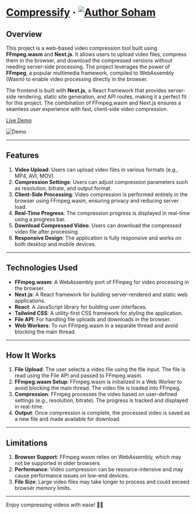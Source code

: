 # [Compressify](https://github.com/sohamnandi77/compressify) &middot; [![Author Soham](https://img.shields.io/badge/Author-Soham-%3C%3E)](https://www.sohamnandi.com)

## Overview

This project is a web-based video compression tool built using **FFmpeg.wasm** and **Next.js**. It allows users to upload video files, compress them in the browser, and download the compressed versions without needing server-side processing. The project leverages the power of **FFmpeg**, a popular multimedia framework, compiled to WebAssembly (Wasm) to enable video processing directly in the browser.

The frontend is built with **Next.js**, a React framework that provides server-side rendering, static site generation, and API routes, making it a perfect fit for this project. The combination of FFmpeg.wasm and Next.js ensures a seamless user experience with fast, client-side video compression.

[Live Demo](https://compressify.sohamnandi.com/)

![Demo](https://compressify.sohamnandi.com/compressify-demo.gif)

---

## Features

1. **Video Upload**: Users can upload video files in various formats (e.g., MP4, AVI, MOV).
2. **Compression Settings**: Users can adjust compression parameters such as resolution, bitrate, and output format.
3. **Client-Side Processing**: Video compression is performed entirely in the browser using FFmpeg.wasm, ensuring privacy and reducing server load.
4. **Real-Time Progress**: The compression progress is displayed in real-time using a progress bar.
5. **Download Compressed Video**: Users can download the compressed video file after processing.
6. **Responsive Design**: The application is fully responsive and works on both desktop and mobile devices.

---

## Technologies Used

- **FFmpeg.wasm**: A WebAssembly port of FFmpeg for video processing in the browser.
- **Next.js**: A React framework for building server-rendered and static web applications.
- **React**: A JavaScript library for building user interfaces.
- **Tailwind CSS**: A utility-first CSS framework for styling the application.
- **File API**: For handling file uploads and downloads in the browser.
- **Web Workers**: To run FFmpeg.wasm in a separate thread and avoid blocking the main thread.

---

## How It Works

1. **File Upload**: The user selects a video file using the file input. The file is read using the File API and passed to FFmpeg.wasm.
2. **FFmpeg.wasm Setup**: FFmpeg.wasm is initialized in a Web Worker to avoid blocking the main thread. The video file is loaded into FFmpeg.
3. **Compression**: FFmpeg processes the video based on user-defined settings (e.g., resolution, bitrate). The progress is tracked and displayed in real-time.
4. **Output**: Once compression is complete, the processed video is saved as a new file and made available for download.

---

## Limitations

1. **Browser Support**: FFmpeg.wasm relies on WebAssembly, which may not be supported in older browsers.
2. **Performance**: Video compression can be resource-intensive and may cause performance issues on low-end devices.
3. **File Size**: Large video files may take longer to process and could exceed browser memory limits.

---

Enjoy compressing videos with ease! 🎥✨
